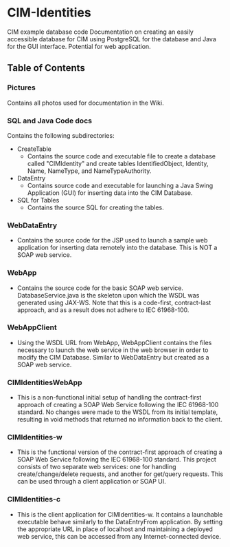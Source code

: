 # CIM-Identities
CIM example database code
Documentation on creating an easily accessible database for CIM using PostgreSQL for the database and Java for the GUI interface.
Potential for web application.

## Table of Contents

### Pictures
Contains all photos used for documentation in the Wiki.

### SQL and Java Code docs
Contains the following subdirectories:
* CreateTable
  * Contains the source code and executable file to create a database called "CIMIdentity" and create tables IdentifiedObject, Identity, Name, NameType, and NameTypeAuthority.
* DataEntry
  * Contains source code and executable for launching a Java Swing Application (GUI) for inserting data into the CIM Database.
* SQL for Tables
  * Contains the source SQL for creating the tables.

### WebDataEntry
* Contains the source code for the JSP used to launch a sample web application for inserting data remotely into the database.  This is NOT a SOAP web service.

### WebApp
* Contains the source code for the basic SOAP web service.  DatabaseService.java is the skeleton upon which the WSDL was generated using JAX-WS.  Note that this is a code-first, contract-last approach, and as a result does not adhere to IEC 61968-100.  

### WebAppClient
* Using the WSDL URL from WebApp, WebAppClient contains the files necessary to launch the web service in the web browser in order to modify the CIM Database.  Similar to WebDataEntry but created as a SOAP web service.

### CIMIdentitiesWebApp
* This is a non-functional initial setup of handling the contract-first approach of creating a SOAP Web Service following the IEC 61968-100 standard.  No changes were made to the WSDL from its initial template, resulting in void methods that returned no information back to the client.

### CIMIdentities-w
* This is the functional version of the contract-first approach of creating a SOAP Web Service following the IEC 61968-100 standard.  This project consists of two separate web services:  one for handling create/change/delete requests, and another for get/query requests.  This can be used through a client application or SOAP UI.

### CIMIdentities-c
* This is the client application for CIMIdentities-w.  It contains a launchable executable behave similarly to the DataEntryFrom application.  By setting the appropriate URL in place of localhost and maintaining a deployed web service, this can be accessed from any Internet-connected device.
